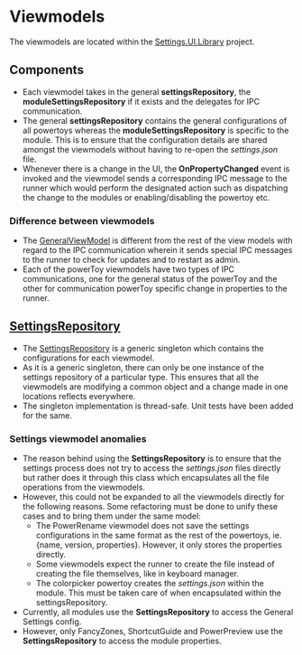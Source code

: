 # Viewmodels

The viewmodels are located within the [Settings.UI.Library](/src/settings-ui/Settings.UI.Library) project.

## Components

- Each viewmodel takes in the general **settingsRepository**, the **moduleSettingsRepository** if it exists and the delegates for IPC communication.
- The general **settingsRepository** contains the general configurations of all powertoys whereas the **moduleSettingsRepository** is specific to the module. This is to ensure that the configuration details are shared amongst the viewmodels without having to re-open the _settings.json_ file.
- Whenever there is a change in the UI, the **OnPropertyChanged** event is invoked and the viewmodel sends a corresponding IPC message to the runner which would perform the designated action such as dispatching the change to the modules or enabling/disabling the powertoy etc.

### Difference between viewmodels

- The [GeneralViewModel](/src/settings-ui/Settings.UI.Library/ViewModels/GeneralViewModel.cs) is different from the rest of the view models with regard to the IPC communication wherein it sends special IPC messages to the runner to check for updates and to restart as admin.
- Each of the powerToy viewmodels have two types of IPC communications, one for the general status of the powerToy and the other for communication powerToy specific change in properties to the runner.

## [SettingsRepository](src/settings-ui/Settings.UI.Library/SettingsRepository`1.cs)

- The [SettingsRepository](src/settings-ui/Settings.UI.Library/SettingsRepository`1.cs) is a generic singleton which contains the configurations for each viewmodel.
- As it is a generic singleton, there can only be one instance of the settings repository of a particular type. This ensures that all the viewmodels are modifying a common object and a change made in one locations reflects everywhere.
- The singleton implementation is thread-safe. Unit tests have been added for the same.

### Settings viewmodel anomalies

- The reason behind using the **SettingsRepository** is to ensure that the settings process does not try to access the _settings.json_ files directly but rather does it through this class which encapsulates all the file operations from the viewmodels.
- However, this could not be expanded to all the viewmodels directly for the following reasons. Some refactoring must be done to unify these cases and to bring them under the same model:
  - The PowerRename viewmodel does not save the settings configurations in the same format as the rest of the powertoys, ie. {name, version, properties}. However, it only stores the properties directly.
  - Some viewmodels expect the runner to create the file instead of creating the file themselves, like in keyboard manager.
  - The colorpicker powertoy creates the _settings.json_ within the module. This must be taken care of when encapsulated within the settingsRepository.
- Currently, all modules use the **SettingsRepository** to access the General Settings config.
- However, only FancyZones, ShortcutGuide and PowerPreview use the **SettingsRepository** to access the module properties.

